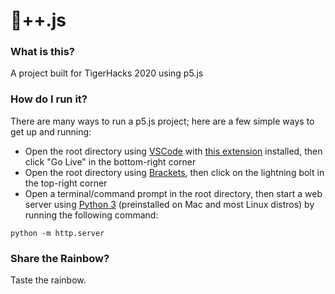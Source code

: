 # 🌈++.js

### What is this?
A project built for TigerHacks 2020 using p5.js

### How do I run it?
There are many ways to run a p5.js project; here are a few simple ways to get up and running:
- Open the root directory using [VSCode](https://code.visualstudio.com/) with [this extension](https://marketplace.visualstudio.com/items?itemName=ritwickdey.LiveServer) installed, then click "Go Live" in the bottom-right corner
- Open the root directory using [Brackets](http://brackets.io/), then click on the lightning bolt in the top-right corner
- Open a terminal/command prompt in the root directory, then start a web server using [Python 3](https://www.python.org/downloads/) (preinstalled on Mac and most Linux distros) by running the following command:
```
python -m http.server
```

### Share the Rainbow?
Taste the rainbow.
